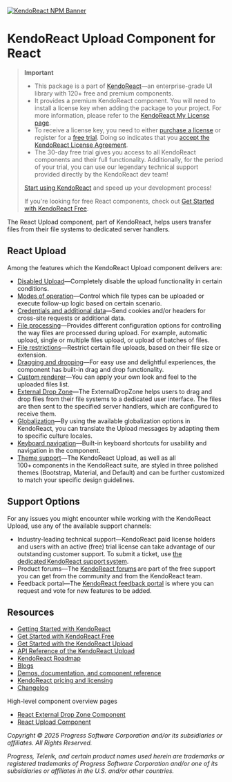 [![KendoReact NPM Banner](https://raw.githubusercontent.com/telerik/kendo-react/master/images/kendoreact-github-banner.png)](https://www.telerik.com/kendo-react-ui/components/free?utm_medium=referral&utm_source=npm&utm_campaign=kendo-ui-react-trial-npm-upload&utm_content=banner)

# KendoReact Upload Component for React

> **Important**
>
> -   This package is а part of [KendoReact](https://www.telerik.com/kendo-react-ui?utm_medium=referral&utm_source=npm&utm_campaign=kendo-ui-react-trial-npm-upload)&mdash;an enterprise-grade UI library with 120+ free and premium components.
> -   It provides a premium KendoReact component. You will need to install a license key when adding the package to your project. For more information, please refer to the [KendoReact My License page](https://www.telerik.com/kendo-react-ui/components/my-license/?utm_medium=referral&utm_source=npm&utm_campaign=kendo-ui-react-trial-npm-upload).
> -   To receive a license key, you need to either [purchase a license](https://www.telerik.com/kendo-react-ui/pricing?utm_medium=referral&utm_source=npm&utm_campaign=kendo-ui-react-trial-npm-upload) or register for a [free trial](https://www.telerik.com/try/kendo-react-ui?utm_medium=referral&utm_source=npm&utm_campaign=kendo-ui-react-trial-npm-upload). Doing so indicates that you [accept the KendoReact License Agreement](https://www.telerik.com/purchase/license-agreement/progress-kendoreact?utm_medium=referral&utm_source=npm&utm_campaign=kendo-ui-react-trial-npm-upload).
> - The 30-day free trial gives you access to all KendoReact components and their full functionality. Additionally, for the period of your trial, you can use our legendary technical support provided directly by the KendoReact dev team!
>
> [Start using KendoReact](https://www.telerik.com/try/kendo-react-ui?utm_medium=referral&utm_source=npm&utm_campaign=kendo-ui-react-trial-npm-upload) and speed up your development process!
>
> If you're looking for free React components, check out [Get Started with KendoReact Free](https://www.telerik.com/kendo-react-ui/components/free).

The React Upload component, part of KendoReact, helps users transfer files from their file systems to dedicated server handlers.

## React Upload

Among the features which the KendoReact Upload component delivers are:

-   [Disabled Upload](https://www.telerik.com/kendo-react-ui/components/upload/disabled-state/?utm_medium=referral&utm_source=npm&utm_campaign=kendo-ui-react-trial-npm-upload)&mdash;Completely disable the upload functionality in certain conditions.
-   [Modes of operation](https://www.telerik.com/kendo-react-ui/components/upload/modes/?utm_medium=referral&utm_source=npm&utm_campaign=kendo-ui-react-trial-npm-upload)&mdash;Control which file types can be uploaded or execute follow-up logic based on certain scenario.
-   [Credentials and additional data](https://www.telerik.com/kendo-react-ui/components/upload/credentials/?utm_medium=referral&utm_source=npm&utm_campaign=kendo-ui-react-trial-npm-upload)&mdash;Send cookies and/or headers for cross-site requests or additional data.
-   [File processing](https://www.telerik.com/kendo-react-ui/components/upload/file-processing/?utm_medium=referral&utm_source=npm&utm_campaign=kendo-ui-react-trial-npm-upload)&mdash;Provides different configuration options for controlling the way files are processed during upload. For example, automatic upload, single or multiple files upload, or upload of batches of files.
-   [File restrictions](https://www.telerik.com/kendo-react-ui/components/upload/restrictions/?utm_medium=referral&utm_source=npm&utm_campaign=kendo-ui-react-trial-npm-upload)&mdash;Restrict certain file uploads, based on their file size or extension.
-   [Dragging and dropping](https://www.telerik.com/kendo-react-ui/components/upload/drag-and-drop/?utm_medium=referral&utm_source=npm&utm_campaign=kendo-ui-react-trial-npm-upload)&mdash;For easy use and delightful experiences, the component has built-in drag and drop functionality.
-   [Custom renderer](https://www.telerik.com/kendo-react-ui/components/upload/custom-rendering/?utm_medium=referral&utm_source=npm&utm_campaign=kendo-ui-react-trial-npm-upload)&mdash;You can apply your own look and feel to the uploaded files list.
-   [External Drop Zone](https://www.telerik.com/kendo-react-ui/components/upload/external-drop-zone/?utm_medium=referral&utm_source=npm&utm_campaign=kendo-ui-react-trial-npm-upload)&mdash;The ExternalDropZone helps users to drag and drop files from their file systems to a dedicated user interface. The files are then sent to the specified server handlers, which are configured to receive them.
-   [Globalization](https://www.telerik.com/kendo-react-ui/components/upload/globalization/?utm_medium=referral&utm_source=npm&utm_campaign=kendo-ui-react-trial-npm-upload)&mdash;By using the available globalization options in KendoReact, you can translate the Upload messages by adapting them to specific culture locales.
-   [Keyboard navigation](https://www.telerik.com/kendo-react-ui/components/upload/keyboard-navigation/?utm_medium=referral&utm_source=npm&utm_campaign=kendo-ui-react-trial-npm-upload)&mdash;Built-in keyboard shortcuts for usability and navigation in the component.
-   [Theme support](https://www.telerik.com/kendo-react-ui/components/styling/?utm_medium=referral&utm_source=npm&utm_campaign=kendo-ui-react-trial-npm-upload)&mdash;The KendoReact Upload, as well as all 100+ components in the KendoReact suite, are styled in three polished themes (Bootstrap, Material, and Default) and can be further customized to match your specific design guidelines.

## Support Options

For any issues you might encounter while working with the KendoReact Upload, use any of the available support channels:

-   Industry-leading technical support&mdash;KendoReact paid license holders and users with an active (free) trial license can take advantage of our outstanding customer support. To submit a ticket, use [the dedicated KendoReact support system](https://www.telerik.com/account/support-center/contact-us/technical-support?utm_medium=referral&utm_source=npm&utm_campaign=kendo-ui-react-trial-npm-upload).
-   Product forums&mdash;The [KendoReact forums](https://www.telerik.com/forums/kendo-ui-react?utm_medium=referral&utm_source=npm&utm_campaign=kendo-ui-react-trial-npm-upload) are part of the free support you can get from the community and from the KendoReact team.
-   Feedback portal&mdash;The [KendoReact feedback portal](https://feedback.telerik.com/kendo-react-ui?utm_medium=referral&utm_source=npm&utm_campaign=kendo-ui-react-trial-npm-upload) is where you can request and vote for new features to be added.

## Resources

-   [Getting Started with KendoReact](https://www.telerik.com/kendo-react-ui/components/getting-started/?utm_medium=referral&utm_source=npm&utm_campaign=kendo-ui-react-trial-npm-upload)
-   [Get Started with KendoReact Free](https://www.telerik.com/kendo-react-ui/components/free)
-   [Get Started with the KendoReact Upload](https://www.telerik.com/kendo-react-ui/components/upload/?utm_medium=referral&utm_source=npm&utm_campaign=kendo-ui-react-trial-npm-upload)
-   [API Reference of the KendoReact Upload](https://www.telerik.com/kendo-react-ui/components/upload/api/UploadProps/?utm_medium=referral&utm_source=npm&utm_campaign=kendo-ui-react-trial-npm-upload)
-   [KendoReact Roadmap](https://www.telerik.com/support/whats-new/kendo-react-ui/roadmap?utm_medium=referral&utm_source=npm&utm_campaign=kendo-ui-react-trial-npm-upload)
-   [Blogs](https://www.telerik.com/blogs/tag/kendoreact?utm_medium=referral&utm_source=npm&utm_campaign=kendo-ui-react-trial-npm-upload)
-   [Demos, documentation, and component reference](https://www.telerik.com/kendo-react-ui/components/?utm_medium=referral&utm_source=npm&utm_campaign=kendo-ui-react-trial-npm-upload)
-   [KendoReact pricing and licensing](https://www.telerik.com/kendo-react-ui/pricing?utm_medium=referral&utm_source=npm&utm_campaign=kendo-ui-react-trial-npm-upload)
-   [Changelog](https://www.telerik.com/kendo-react-ui/components/changelogs/ui-for-react/?utm_medium=referral&utm_source=npm&utm_campaign=kendo-ui-react-trial-npm-upload)

High-level component overview pages

-   [React External Drop Zone Component](https://www.telerik.com/kendo-react-ui/external-drop-zone)
-   [React Upload Component](https://www.telerik.com/kendo-react-ui/upload)

_Copyright © 2025 Progress Software Corporation and/or its subsidiaries or affiliates. All Rights Reserved._

_Progress, Telerik, and certain product names used herein are trademarks or registered trademarks of Progress Software Corporation and/or one of its subsidiaries or affiliates in the U.S. and/or other countries._
